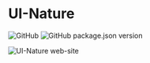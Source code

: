 # UI-Nature

![GitHub](https://img.shields.io/github/license/UrijHoruzij/ui-nature) ![GitHub package.json version](https://img.shields.io/github/package-json/v/UrijHoruzij/ui-nature)

![UI-Nature web-site](https://urijhoruzij.github.io/ui-nature/docs)
